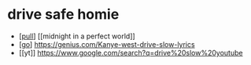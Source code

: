 # drive safe homie

- [[pull]] [[midnight in a perfect world]]
- [[go]] https://genius.com/Kanye-west-drive-slow-lyrics
- [[yt]] https://www.google.com/search?q=drive%20slow%20youtube


[//begin]: # "Autogenerated link references for markdown compatibility"
[pull]: pull "Pull"
[go]: go "Go"
[//end]: # "Autogenerated link references"